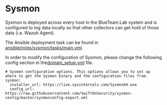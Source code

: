 # Sysmon

Sysmon is deployed across every host in the BlueTeam.Lab system and is configured to log data locally so that other collectors can get hold of those data (i.e. Wazuh Agent).

The Ansible deployment task can be found in [ansible/roles/sysmon/tasks/main.yml](../ansible/roles/sysmon/tasks/main.yml).

In order to modify the configuration of Sysmon, please change the following config section in the[domain_setup.yml](../ansible/domain_setup.yml) file.
```
# Sysmon configuration options. This options allows you to set up where to get the Sysmon binary and the configuration files from. 
sysmon:
  installer_url: https://live.sysinternals.com/Sysmon64.exe
  config_url: https://raw.githubusercontent.com/SwiftOnSecurity/sysmon-config/master/sysmonconfig-export.xml
```